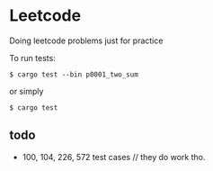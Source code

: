 # Leetcode

Doing leetcode problems just for practice

To run tests:
```
$ cargo test --bin p0001_two_sum
```
or simply
```
$ cargo test
```

## todo

- 100, 104, 226, 572 test cases // they do work tho.